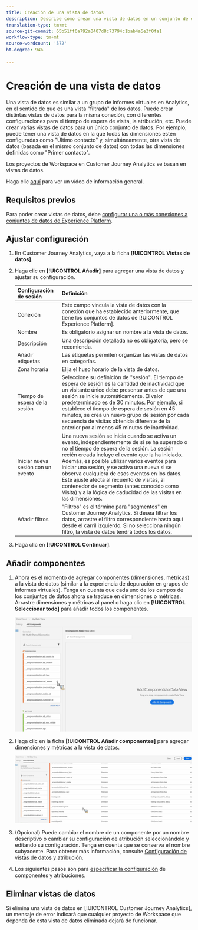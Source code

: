 ```yaml
---
title: Creación de una vista de datos
description: Describe cómo crear una vista de datos en un conjunto de datos de Platform en Customer Journey Analytics (CJA).
translation-type: tm+mt
source-git-commit: 65b51ff6a792a0407d8c73794c1bab4a6e3f0fa1
workflow-type: tm+mt
source-wordcount: '572'
ht-degree: 94%

---
```



# Creación de una vista de datos

Una vista de datos es similar a un grupo de informes virtuales en Analytics, en el sentido de que es una vista &quot;filtrada&quot; de los datos. Puede crear distintas vistas de datos para la misma conexión, con diferentes configuraciones para el tiempo de espera de visita, la atribución, etc. Puede crear varias vistas de datos para un único conjunto de datos. Por ejemplo, puede tener una vista de datos en la que todas las dimensiones estén configuradas como &quot;Último contacto&quot; y, simultáneamente, otra vista de datos (basada en el mismo conjunto de datos) con todas las dimensiones definidas como &quot;Primer contacto&quot;.

Los proyectos de Workspace en Customer Journey Analytics se basan en vistas de datos.

Haga clic [aquí](https://docs.adobe.com/content/help/en/platform-learn/tutorials/cja/basic-configuration-for-data-views.html) para ver un vídeo de información general.

## Requisitos previos

Para poder crear vistas de datos, debe [configurar una o más conexiones a conjuntos de datos de Experience Platform](/help/connections/create-connection.md).

## Ajustar configuración

1. En Customer Journey Analytics, vaya a la ficha **[!UICONTROL Vistas de datos]**.

1. Haga clic en **[!UICONTROL Añadir]** para agregar una vista de datos y ajustar su configuración.

   | Configuración de sesión | Definición |
   |---|---|
   | Conexión | Este campo vincula la vista de datos con la conexión que ha establecido anteriormente, que tiene los conjuntos de datos de [!UICONTROL Experience Platform]. |
   | Nombre | Es obligatorio asignar un nombre a la vista de datos. |
   | Descripción | Una descripción detallada no es obligatoria, pero se recomienda. |
   | Añadir etiquetas | Las etiquetas permiten organizar las vistas de datos en categorías. |
   | Zona horaria | Elija el huso horario de la vista de datos. |
   | Tiempo de espera de la sesión | Seleccione su definición de &quot;sesión&quot;. El tiempo de espera de sesión es la cantidad de inactividad que un visitante único debe presentar antes de que una sesión se inicie automáticamente. El valor predeterminado es de 30 minutos. Por ejemplo, si establece el tiempo de espera de sesión en 45 minutos, se crea un nuevo grupo de sesión por cada secuencia de visitas obtenida diferente de la anterior por al menos 45 minutos de inactividad. <!--This setting impacts not only your visit counts, but also how visit segment containers are evaluated, and the visit expiration logic for any eVars expiring on visit. Decreasing the session timeout will likely increase the total number of visits in your reporting, while increasing the visit timeout will likely decrease the total number of visits in your reporting. This needs to be reviewed.--> |
   | Iniciar nueva sesión con un evento | Una nueva sesión se inicia cuando se activa un evento, independientemente de si se ha superado o no el tiempo de espera de la sesión. La sesión recién creada incluye el evento que la ha iniciado. Además, es posible utilizar varios eventos para iniciar una sesión, y se activa una nueva si se observa cualquiera de esos eventos en los datos. Este ajuste afecta al recuento de visitas, al contenedor de segmento (antes conocido como Visita) y a la lógica de caducidad de las visitas en las dimensiones. |
   | Añadir filtros | &quot;Filtros&quot; es el término para &quot;segmentos&quot; en Customer Journey Analytics. Si desea filtrar los datos, arrastre el filtro correspondiente hasta aquí desde el carril izquierdo. Si no selecciona ningún filtro, la vista de datos tendrá todos los datos. |

1. Haga clic en **[!UICONTROL Continuar]**.

## Añadir componentes

1. Ahora es el momento de agregar componentes (dimensiones, métricas) a la vista de datos (similar a la experiencia de depuración en grupos de informes virtuales). Tenga en cuenta que cada uno de los campos de los conjuntos de datos ahora se traduce en dimensiones o métricas. Arrastre dimensiones y métricas al panel o haga clic en **[!UICONTROL Seleccionar todo]** para añadir todos los componentes.

   ![](assets/add-all-components.png)

1. Haga clic en la ficha **[!UICONTROL Añadir componentes]** para agregar dimensiones y métricas a la vista de datos.

   ![](assets/add-all-components2.png)

1. (Opcional) Puede cambiar el nombre de un componente por un nombre descriptivo o cambiar su configuración de atribución seleccionándolo y editando su configuración. Tenga en cuenta que se conserva el nombre subyacente. Para obtener más información, consulte [Configuración de vistas de datos y atribución](/help/data-views/configure-dataviews.md).

1. Los siguientes pasos son para [especificar la configuración](/help/data-views/configure-dataviews.md) de componentes y atribuciones.

## Eliminar vistas de datos

Si elimina una vista de datos en [!UICONTROL Customer Journey Analytics], un mensaje de error indicará que cualquier proyecto de Workspace que dependa de esta vista de datos eliminada dejará de funcionar.